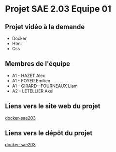 # Projet SAE 2.03 Equipe 01


## Projet vidéo à la demande

- Docker
- Html
- Css

## Membres de l'équipe

- A1 - HAZET Alex
- A1 - FOYER Emilien
- A1 - GIRARD--FOURNEAUX Liam
- A2 - LETELLIER Axel

## Liens vers le site web du projet
[docker-sae203](http://di-docker:54688/)
## Liens vers le dépôt du projet

[docker-sae203](https://github.com/GilbertLeVoyant/docker-sae203)
